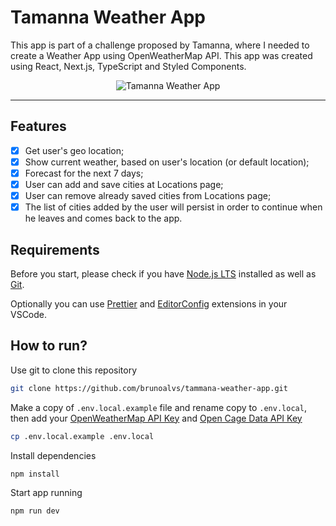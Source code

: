 # Tamanna Weather App

This app is part of a challenge proposed by Tamanna, where I needed to create a Weather App using OpenWeatherMap API. This app was created using React, Next.js, TypeScript and Styled Components.

<div align="center">
  <img alt="Tamanna Weather App" title="Tamanna Weather App" src="./.github/screen.gif"   />
</div>

---

## Features

- [x] Get user's geo location;
- [x] Show current weather, based on user's location (or default location);
- [x] Forecast for the next 7 days;
- [x] User can add and save cities at Locations page;
- [x] User can remove already saved cities from Locations page;
- [x] The list of cities added by the user will persist in order to continue when he leaves and comes back to the app.

## Requirements

Before you start, please check if you have [Node.js LTS](https://nodejs.org/en) installed as well as [Git](https://git-scm.com).

Optionally you can use [Prettier](https://marketplace.visualstudio.com/items?itemName=esbenp.prettier-vscode) and [EditorConfig](https://marketplace.visualstudio.com/items?itemName=EditorConfig.EditorConfig) extensions in your VSCode.

## How to run?

Use git to clone this repository

```bash
git clone https://github.com/brunoalvs/tammana-weather-app.git
```

Make a copy of `.env.local.example` file and rename copy to `.env.local`, then add your [OpenWeatherMap API Key](https://openweathermap.org/appid) and [Open Cage Data API Key](https://opencagedata.com/api)

```bash
cp .env.local.example .env.local
```

Install dependencies

```bash
npm install
```

Start app running

```bash
npm run dev
```
